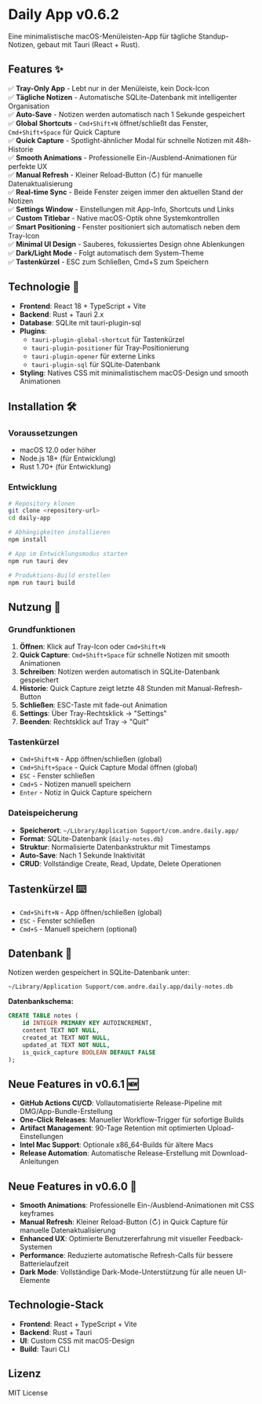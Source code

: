 # Daily App v0.6.2

Eine minimalistische macOS-Menüleisten-App für tägliche Standup-Notizen, gebaut mit Tauri (React + Rust).

## Features ✨

✅ **Tray-Only App** - Lebt nur in der Menüleiste, kein Dock-Icon  
✅ **Tägliche Notizen** - Automatische SQLite-Datenbank mit intelligenter Organisation  
✅ **Auto-Save** - Notizen werden automatisch nach 1 Sekunde gespeichert  
✅ **Global Shortcuts** - `Cmd+Shift+N` öffnet/schließt das Fenster, `Cmd+Shift+Space` für Quick Capture  
✅ **Quick Capture** - Spotlight-ähnlicher Modal für schnelle Notizen mit 48h-Historie  
✅ **Smooth Animations** - Professionelle Ein-/Ausblend-Animationen für perfekte UX  
✅ **Manual Refresh** - Kleiner Reload-Button (↻) für manuelle Datenaktualisierung  
✅ **Real-time Sync** - Beide Fenster zeigen immer den aktuellen Stand der Notizen  
✅ **Settings Window** - Einstellungen mit App-Info, Shortcuts und Links  
✅ **Custom Titlebar** - Native macOS-Optik ohne Systemkontrollen  
✅ **Smart Positioning** - Fenster positioniert sich automatisch neben dem Tray-Icon  
✅ **Minimal UI Design** - Sauberes, fokussiertes Design ohne Ablenkungen  
✅ **Dark/Light Mode** - Folgt automatisch dem System-Theme  
✅ **Tastenkürzel** - ESC zum Schließen, Cmd+S zum Speichern  

## Technologie 🚀

- **Frontend**: React 18 + TypeScript + Vite
- **Backend**: Rust + Tauri 2.x
- **Database**: SQLite mit tauri-plugin-sql
- **Plugins**: 
  - `tauri-plugin-global-shortcut` für Tastenkürzel
  - `tauri-plugin-positioner` für Tray-Positionierung
  - `tauri-plugin-opener` für externe Links
  - `tauri-plugin-sql` für SQLite-Datenbank
- **Styling**: Natives CSS mit minimalistischem macOS-Design und smooth Animationen

## Installation 🛠️

### Voraussetzungen
- macOS 12.0 oder höher
- Node.js 18+ (für Entwicklung)
- Rust 1.70+ (für Entwicklung)

### Entwicklung

```bash
# Repository klonen
git clone <repository-url>
cd daily-app

# Abhängigkeiten installieren
npm install

# App im Entwicklungsmodus starten
npm run tauri dev

# Produktions-Build erstellen
npm run tauri build
```

## Nutzung 📝

### Grundfunktionen
1. **Öffnen**: Klick auf Tray-Icon oder `Cmd+Shift+N`
2. **Quick Capture**: `Cmd+Shift+Space` für schnelle Notizen mit smooth Animationen
3. **Schreiben**: Notizen werden automatisch in SQLite-Datenbank gespeichert
4. **Historie**: Quick Capture zeigt letzte 48 Stunden mit Manual-Refresh-Button
5. **Schließen**: ESC-Taste mit fade-out Animation
6. **Settings**: Über Tray-Rechtsklick → "Settings"
7. **Beenden**: Rechtsklick auf Tray → "Quit"

### Tastenkürzel
- `Cmd+Shift+N` - App öffnen/schließen (global)
- `Cmd+Shift+Space` - Quick Capture Modal öffnen (global)
- `ESC` - Fenster schließen
- `Cmd+S` - Notizen manuell speichern
- `Enter` - Notiz in Quick Capture speichern

### Dateispeicherung
- **Speicherort**: `~/Library/Application Support/com.andre.daily.app/`
- **Format**: SQLite-Datenbank (`daily-notes.db`)
- **Struktur**: Normalisierte Datenbankstruktur mit Timestamps
- **Auto-Save**: Nach 1 Sekunde Inaktivität
- **CRUD**: Vollständige Create, Read, Update, Delete Operationen

## Tastenkürzel ⌨️

- `Cmd+Shift+N` - App öffnen/schließen (global)
- `ESC` - Fenster schließen
- `Cmd+S` - Manuell speichern (optional)

## Datenbank 💾

Notizen werden gespeichert in SQLite-Datenbank unter:
```
~/Library/Application Support/com.andre.daily.app/daily-notes.db
```

**Datenbankschema:**
```sql
CREATE TABLE notes (
    id INTEGER PRIMARY KEY AUTOINCREMENT,
    content TEXT NOT NULL,
    created_at TEXT NOT NULL,
    updated_at TEXT NOT NULL,
    is_quick_capture BOOLEAN DEFAULT FALSE
);
```

## Neue Features in v0.6.1 🆕

- **GitHub Actions CI/CD**: Vollautomatisierte Release-Pipeline mit DMG/App-Bundle-Erstellung
- **One-Click Releases**: Manueller Workflow-Trigger für sofortige Builds
- **Artifact Management**: 90-Tage Retention mit optimierten Upload-Einstellungen
- **Intel Mac Support**: Optionale x86_64-Builds für ältere Macs
- **Release Automation**: Automatische Release-Erstellung mit Download-Anleitungen

## Neue Features in v0.6.0 🔄

- **Smooth Animations**: Professionelle Ein-/Ausblend-Animationen mit CSS keyframes
- **Manual Refresh**: Kleiner Reload-Button (↻) in Quick Capture für manuelle Datenaktualisierung  
- **Enhanced UX**: Optimierte Benutzererfahrung mit visueller Feedback-Systemen
- **Performance**: Reduzierte automatische Refresh-Calls für bessere Batterielaufzeit
- **Dark Mode**: Vollständige Dark-Mode-Unterstützung für alle neuen UI-Elemente

## Technologie-Stack

- **Frontend**: React + TypeScript + Vite
- **Backend**: Rust + Tauri
- **UI**: Custom CSS mit macOS-Design
- **Build**: Tauri CLI

## Lizenz

MIT License
